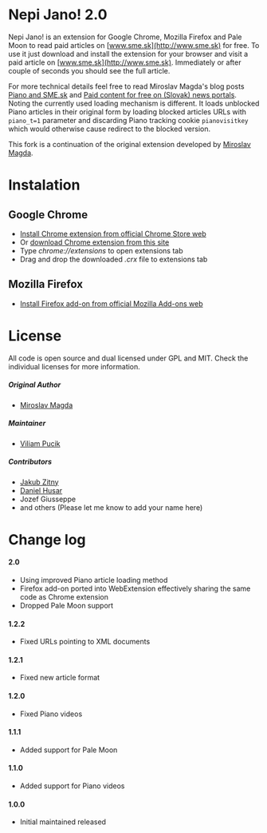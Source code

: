 Nepi Jano! 2.0
============

Nepi Jano! is an extension for Google Chrome, Mozilla Firefox and Pale Moon to read paid articles on [www.sme.sk](http://www.sme.sk) for free. To use it just download and install the extension for your browser and visit a paid article on [www.sme.sk](http://www.sme.sk). Immediately or after couple of seconds you should see the full article.

For more technical details feel free to read Miroslav Magda's blog posts [Piano and SME.sk](http://blog.ejci.net/2013/04/21/piano-and-sme-sk/) and [Paid content for free on (Slovak) news portals](http://blog.ejci.net/2013/05/19/paid-content-for-free-on-slovak-news-portals/). Noting the currently used loading mechanism is different. It loads unblocked Piano articles in their original form by loading blocked articles URLs with `piano_t=1` parameter and discarding Piano tracking cookie `pianovisitkey` which would otherwise cause redirect to the blocked version.

This fork is a continuation of the original extension developed by [Miroslav Magda](https://github.com/ejci/nepi-jano).

# Instalation

## Google Chrome

* [Install Chrome extension from official Chrome Store web](https://chrome.google.com/webstore/detail/nepi-jano/dmiebaglkdeebobffhbomapifjjjjakj)
* Or [download Chrome extension from this site](https://github.com/viliampucik/nepi-jano/raw/master/releases/nepi-jano-2.0.crx)
* Type *chrome://extensions* to open extensions tab
* Drag and drop the downloaded *.crx* file to extensions tab

## Mozilla Firefox

* [Install Firefox add-on from official Mozilla Add-ons web](https://addons.mozilla.org/en-US/firefox/addon/nepi-jano/)

# License

All code is open source and dual licensed under GPL and MIT. Check the individual licenses for more information.

##### Original Author
* [Miroslav Magda](http://ejci.net)

##### Maintainer
* [Viliam Pucik](https://github.com/viliampucik)

##### Contributors
* [Jakub Zitny](https://github.com/jakubzitny)
* [Daniel Husar](https://github.com/danielhusar)
* Jozef Giusseppe
* and others (Please let me know to add your name here)

# Change log

#### 2.0

* Using improved Piano article loading method
* Firefox add-on ported into WebExtension effectively sharing the same code as Chrome extension
* Dropped Pale Moon support

#### 1.2.2

* Fixed URLs pointing to XML documents

#### 1.2.1

* Fixed new article format

#### 1.2.0

* Fixed Piano videos

#### 1.1.1

* Added support for Pale Moon

#### 1.1.0

* Added support for Piano videos

#### 1.0.0

* Initial maintained released